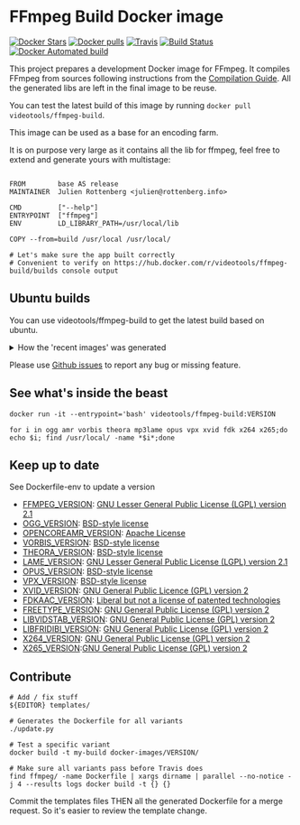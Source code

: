 FFmpeg Build Docker image
==========================

 [![Docker Stars](https://img.shields.io/docker/stars/videotools/ffmpeg-build.svg?style=plastic)](https://registry.hub.docker.com/v2/repositories/videotools/ffmpeg-build/stars/count/) [![Docker pulls](https://img.shields.io/docker/pulls/videotools/ffmpeg-build.svg?style=plastic)](https://registry.hub.docker.com/v2/repositories/videotools/ffmpeg-build/)
[![Travis](https://img.shields.io/travis/videotools/ffmpeg-build/master.svg?maxAge=300?style=plastic)](https://travis-ci.org/videotools/ffmpeg-build)
[![Build Status](https://dev.azure.com/videotools/ffmpeg-build/_apis/build/status/jrottenberg.ffmpeg)](https://dev.azure.com/videotools/ffmpeg-build/_build/latest?definitionId=1)
[![Docker Automated build](https://img.shields.io/docker/automated/videotools/ffmpeg-build.svg?maxAge=2592000?style=plastic)](https://github.com/videotools/ffmpeg-build/)

This project prepares a development Docker image for FFmpeg. It compiles FFmpeg from sources following instructions from the [Compilation Guide](https://trac.ffmpeg.org/wiki/CompilationGuide). All the generated libs are left in the final image to be reuse.

You can test the latest build of this image by running `docker pull videotools/ffmpeg-build`.

This image can be used as a base for an encoding farm.

It is on purpose very large as it contains all the lib for ffmpeg, feel free to extend and generate yours with multistage:

```

FROM        base AS release
MAINTAINER  Julien Rottenberg <julien@rottenberg.info>

CMD         ["--help"]
ENTRYPOINT  ["ffmpeg"]
ENV         LD_LIBRARY_PATH=/usr/local/lib

COPY --from=build /usr/local /usr/local/

# Let's make sure the app built correctly
# Convenient to verify on https://hub.docker.com/r/videotools/ffmpeg-build/builds console output
```


Ubuntu builds
--------------

You can use videotools/ffmpeg-build to get the latest build based on ubuntu.


<details><summary>How the 'recent images' was generated</summary>

```
    $ curl --silent https://hub.docker.com/v2/repositories/videotools/ffmpeg-build/tags/?page_size=500 | jq -cr ".results|sort_by(.name)|reverse[]|.sz=(.full_size/1048576|floor|tostring+\"mb\")|[.name,( (20-(.name|length))*\" \" ),.sz,( (8-(.sz|length))*\" \"),.last_updated[:10]]|@text|gsub(\"[,\\\"\\\]\\\[]\";null)" | grep 2018-08
```

</details>

Please use [Github issues](https://github.com/videotools/ffmpeg-build/issues/new) to report any bug or missing feature.



See what's inside the beast
---------------------------

```
docker run -it --entrypoint='bash' videotools/ffmpeg-build:VERSION

for i in ogg amr vorbis theora mp3lame opus vpx xvid fdk x264 x265;do echo $i; find /usr/local/ -name *$i*;done
```

Keep up to date
---------------

See Dockerfile-env to update a version

- [FFMPEG_VERSION](http://ffmpeg.org/releases/): [GNU Lesser General Public License (LGPL) version 2.1](https://ffmpeg.org/legal.html)
- [OGG_VERSION](https://xiph.org/downloads/): [BSD-style license](https://git.xiph.org/?p=mirrors/ogg.git;a=blob_plain;f=COPYING;hb=HEAD)
- [OPENCOREAMR_VERSION](https://sourceforge.net/projects/opencore-amr/files/opencore-amr/): [Apache License](https://sourceforge.net/p/opencore-amr/code/ci/master/tree/LICENSE)
- [VORBIS_VERSION](https://xiph.org/downloads/): [BSD-style license](https://git.xiph.org/?p=mirrors/vorbis.git;a=blob_plain;f=COPYING;hb=HEAD)
- [THEORA_VERSION](https://xiph.org/downloads/): [BSD-style license](https://git.xiph.org/?p=mirrors/theora.git;a=blob_plain;f=COPYING;hb=HEAD)
- [LAME_VERSION](http://lame.sourceforge.net/download.php): [GNU Lesser General Public License (LGPL) version 2.1](http://lame.cvs.sourceforge.net/viewvc/lame/lame/LICENSE?revision=1.9)
- [OPUS_VERSION](https://www.opus-codec.org/downloads/): [BSD-style license](https://www.opus-codec.org/license/)
- [VPX_VERSION](https://github.com/webmproject/libvpx/releases): [BSD-style license](https://github.com/webmproject/libvpx/blob/master/LICENSE)
- [XVID_VERSION](https://labs.xvid.com/source/): [GNU General Public Licence (GPL) version 2](http://websvn.xvid.org/cvs/viewvc.cgi/trunk/xvidcore/LICENSE?revision=851)
- [FDKAAC_VERSION](https://github.com/mstorsjo/fdk-aac/releases): [Liberal but not a license of patented technologies](https://github.com/mstorsjo/fdk-aac/blob/master/NOTICE)
- [FREETYPE_VERSION](http://download.savannah.gnu.org/releases/freetype/): [GNU General Public License (GPL) version 2](https://www.freetype.org/license.html)
- [LIBVIDSTAB_VERSION](https://github.com/georgmartius/vid.stab/releases): [GNU General Public License (GPL) version 2](https://github.com/georgmartius/vid.stab/blob/master/LICENSE)
- [LIBFRIDIBI_VERSION](https://www.fribidi.org/): [GNU General Public License (GPL) version 2](https://cgit.freedesktop.org/fribidi/fribidi/plain/COPYING)
- [X264_VERSION](http://www.videolan.org/developers/x264.html): [GNU General Public License (GPL) version 2](https://git.videolan.org/?p=x264.git;a=blob_plain;f=COPYING;hb=HEAD)
- [X265_VERSION](https://bitbucket.org/multicoreware/x265/downloads/):[GNU General Public License (GPL) version 2](https://bitbucket.org/multicoreware/x265/raw/f8ae7afc1f61ed0db3b2f23f5d581706fe6ed677/COPYING)


Contribute
-----------


```
# Add / fix stuff
${EDITOR} templates/

# Generates the Dockerfile for all variants
./update.py

# Test a specific variant
docker build -t my-build docker-images/VERSION/

# Make sure all variants pass before Travis does
find ffmpeg/ -name Dockerfile | xargs dirname | parallel --no-notice -j 4 --results logs docker build -t {} {}
```


Commit the templates files THEN all the generated Dockerfile for a merge request. So it's easier to review the template change.
